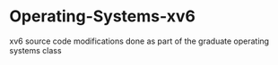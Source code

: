 # Operating-Systems-xv6
xv6 source code modifications done as part of the graduate operating systems class
